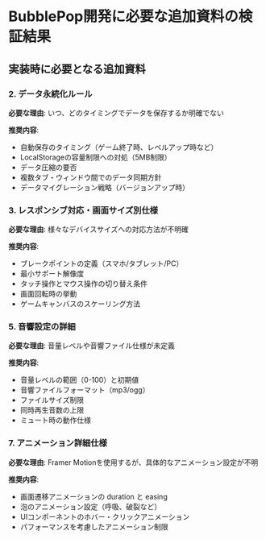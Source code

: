 # BubblePop開発に必要な追加資料の検証結果

## 実装時に必要となる追加資料

### 2. データ永続化ルール
**必要な理由**: いつ、どのタイミングでデータを保存するか明確でない

**推奨内容**:
- 自動保存のタイミング（ゲーム終了時、レベルアップ時など）
- LocalStorageの容量制限への対処（5MB制限）
- データ圧縮の要否
- 複数タブ・ウィンドウ間でのデータ同期方針
- データマイグレーション戦略（バージョンアップ時）

### 3. レスポンシブ対応・画面サイズ別仕様
**必要な理由**: 様々なデバイスサイズへの対応方法が不明確

**推奨内容**:
- ブレークポイントの定義（スマホ/タブレット/PC）
- 最小サポート解像度
- タッチ操作とマウス操作の切り替え条件
- 画面回転時の挙動
- ゲームキャンバスのスケーリング方法

### 5. 音響設定の詳細
**必要な理由**: 音量レベルや音響ファイル仕様が未定義

**推奨内容**:
- 音量レベルの範囲（0-100）と初期値
- 音響ファイルフォーマット（mp3/ogg）
- ファイルサイズ制限
- 同時再生音数の上限
- ミュート時の動作仕様

### 7. アニメーション詳細仕様
**必要な理由**: Framer Motionを使用するが、具体的なアニメーション設定が不明

**推奨内容**:
- 画面遷移アニメーションの duration と easing
- 泡のアニメーション設定（呼吸、破裂など）
- UIコンポーネントのホバー・クリックアニメーション
- パフォーマンスを考慮したアニメーション制限
